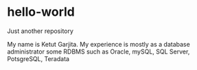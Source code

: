 # hello-world
Just another repository

My name is Ketut Garjita. My experience is mostly as a database administrator some RDBMS such as Oracle, mySQL, SQL Server, PotsgreSQL, Teradata
